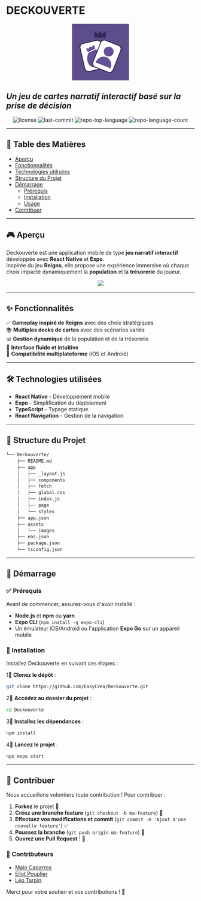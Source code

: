 # **DECKOUVERTE**  
<p align="center">
    <img src="./assets/images/adaptive-icon.png" align="center" width="30%">
</p>

## *Un jeu de cartes narratif interactif basé sur la prise de décision*

<p align="center">
   <img src="https://img.shields.io/github/license/EasyCrea/Deckouverte?style=default&logo=opensourceinitiative&logoColor=white&color=0080ff" alt="license">
   <img src="https://img.shields.io/github/last-commit/EasyCrea/Deckouverte?style=default&logo=git&logoColor=white&color=0080ff" alt="last-commit">
   <img src="https://img.shields.io/github/languages/top/EasyCrea/Deckouverte?style=default&color=0080ff" alt="repo-top-language">
   <img src="https://img.shields.io/github/languages/count/EasyCrea/Deckouverte?style=default&color=0080ff" alt="repo-language-count">
</p>

---

## 📌 Table des Matières  

- [Aperçu](#-aperçu)  
- [Fonctionnalités](#-fonctionnalités)  
- [Technologies utilisées](#-technologies-utilisées)  
- [Structure du Projet](#-structure-du-projet)  
- [Démarrage](#-démarrage)  
  - [Prérequis](#-prérequis)  
  - [Installation](#-installation)  
  - [Usage](#-usage)  
- [Contribuer](#-contribuer)  

---

## 🎮 **Aperçu**  

Deckouverte est une application mobile de type **jeu narratif interactif** développée avec **React Native** et **Expo**.  
Inspirée du jeu **Reigns**, elle propose une expérience immersive où chaque choix impacte dynamiquement la **population** et la **trésorerie** du joueur.  

<p align="center">
    <img src="./assets/images/preview.gif" width="60%">
</p>

---

## ✨ **Fonctionnalités**  

✅ **Gameplay inspiré de Reigns** avec des choix stratégiques  
📚 **Multiples decks de cartes** avec des scénarios variés  
📊 **Gestion dynamique** de la population et de la trésorerie  
📱 **Interface fluide et intuitive**  
🚀 **Compatibilité multiplateforme** (iOS et Android)  

---

## 🛠️ **Technologies utilisées**  

- **React Native** - Développement mobile  
- **Expo** - Simplification du déploiement  
- **TypeScript** - Typage statique  
- **React Navigation** - Gestion de la navigation  

---

## 📂 **Structure du Projet**  

```sh
└── Deckouverte/
    ├── README.md
    ├── app
    │   ├── _layout.js
    │   ├── components
    │   ├── fetch
    │   ├── global.css
    │   ├── index.js
    │   ├── page
    │   └── styles
    ├── app.json
    ├── assets
    │   └── images
    ├── eas.json
    ├── package.json
    └── tsconfig.json
```

---

## 🚀 **Démarrage**  

### ✅ **Prérequis**  

Avant de commencer, assurez-vous d'avoir installé :  

- **Node.js** et **npm** ou **yarn**  
- **Expo CLI** (`npm install -g expo-cli`)  
- Un émulateur iOS/Android ou l'application **Expo Go** sur un appareil mobile  

### 👅 **Installation**  

Installez Deckouverte en suivant ces étapes :  

1⃣ **Clonez le dépôt** :  
```sh
git clone https://github.com/EasyCrea/Deckouverte.git
```

2⃣ **Accédez au dossier du projet** :  
```sh
cd Deckouverte
```

3⃣ **Installez les dépendances** :  
```sh
npm install
```

4⃣ **Lancez le projet** :  
```sh
npx expo start
```

---

## 🤝 **Contribuer**  

Nous accueillons volontiers toute contribution ! Pour contribuer :  

1. **Forkez** le projet 📌  
2. **Créez une branche feature** (`git checkout -b ma-feature`) 🌱  
3. **Effectuez vos modifications et commit** (`git commit -m 'Ajout d'une nouvelle feature'`) ✅  
4. **Poussez la branche** (`git push origin ma-feature`) 🚀  
5. **Ouvrez une Pull Request** ! 🎉  

### 👥 **Contributeurs**  

- [Malo Caparros](https://github.com/malocaparros)  
- [Eliot Pouplier](https://github.com/eliotpouplier)  
- [Léo Tarpin](https://github.com/leotarpin)  

Merci pour votre soutien et vos contributions ! 🎯  

